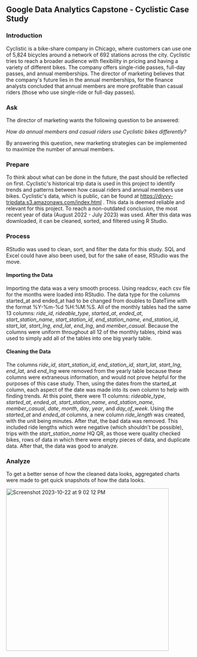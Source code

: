 ## Google Data Analytics Capstone - Cyclistic Case Study 

### Introduction 
Cyclistic is a bike-share company in Chicago, where customers can use one of 5,824 bicycles around a network of 692 stations across the city. Cyclistic tries to reach a broader audience with flexibility in pricing and having a variety of different bikes. The company offers single-ride passes, full-day passes, and annual memberships. The director of marketing believes that the company's future lies in the annual memberships, for the finance analysts concluded that annual members are more profitable than casual riders (those who use single-ride or full-day passes).  

### Ask 
The director of marketing wants the following question to be answered:

*How do annual members and casual riders use Cyclistic bikes differently?*

By answering this question, new marketing strategies can be implemented to maximize the number of annual members. 

### Prepare
To think about what can be done in the future, the past should be reflected on first. Cyclistic's historical trip data is used in this project to identify trends and patterns between how casual riders and annual members use bikes. Cyclistic's data, which is public, can be found at https://divvy-tripdata.s3.amazonaws.com/index.html . This data is deemed reliable and relevant for this project. To reach a non-outdated conclusion, the most recent year of data (August 2022 - July 2023) was used. After this data was downloaded, it can be cleaned, sorted, and filtered using R Studio. 

### Process 
RStudio was used to clean, sort, and filter the data for this study. SQL and Excel could have also been used, but for the sake of ease, RStudio was the move. 

#### Importing the Data 
Importing the data was a very smooth process. Using readcsv, each csv file for the months were loaded into RStudio. The data type for the columns started_at and ended_at had to be changed from doubles to DateTime with the format %Y-%m-%d %H:%M:%S. All of the monthly tables had the same 13 columns: *ride_id*, *rideable_type*, *started_at*, *ended_at*, *start_station_name*, *start_station_id*, *end_station_name*, *end_station_id*, *start_lat*, *start_lng*, *end_lat*, *end_lng*, and *member_casual*. Because the columns were uniform throughout all 12 of the monthly tables, rbind was used to simply add all of the tables into one big yearly table. 

#### Cleaning the Data
The columns *ride_id*, *start_station_id*, *end_station_id*, *start_lat*, *start_lng*, *end_lat*, and *end_lng* were removed from the yearly table because these columns were extraneous information, and would not prove helpful for the purposes of this case study. Then, using the dates from the started_at column, each aspect of the date was made into its own column to help with finding trends. At this point, there were 11 columns: *rideable_type*, *started_at*, *ended_at*, *start_station_name*, *end_station_name*, *member_casual*, *date*, *month*, *day*, *year*, and *day_of_week*. Using the *started_at* and *ended_at* columns, a new column *ride_length* was created, with the unit being minutes. After that, the bad data was removed. This included ride lengths which were negative (which shouldn't be possible), trips with the *start_station_name* HQ QR, as those were quality checked bikes, rows of data in which there were empty pieces of data, and duplicate data. After that, the data was good to analyze. 

### Analyze
To get a better sense of how the cleaned data looks, aggregated charts were made to get quick snapshots of how the data looks. 

<img width="442" alt="Screenshot 2023-10-22 at 9 02 12 PM" src="https://github.com/imyrie/Cyclistic/assets/97645125/bac6c509-6695-41c9-bffc-c270d05b85dc">

